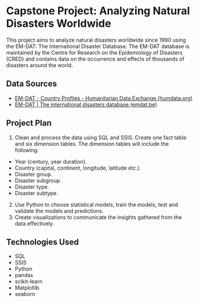 # Capstone Project: Analyzing Natural Disasters Worldwide
This project aims to analyze natural disasters worldwide since 1990 using the EM-DAT: The International Disaster Database. The EM-DAT database is maintained by the Centre for Research on the Epidemiology of Disasters (CRED) and contains data on the occurrence and effects of thousands of disasters around the world.
## Data Sources
- [EM-DAT - Country Profiles - Humanitarian Data Exchange (humdata.org)](https://data.humdata.org/dataset/emdat-country-profiles)
- [EM-DAT | The international disasters database (emdat.be)](https://www.emdat.be/)
## Project Plan
1. Clean and process the data using SQL and SSIS. Create one fact table and six dimension tables. The dimension tables will include the following:
* Year (century, year duration).
* Country (capital, continent, longitude, latitude etc.).
* Disaster group.
* Disaster subgroup.
* Disaster type.
* Disaster subtype.
2. Use Python to choose statistical models, train the models, test and validate the models and predictions.
3. Create visualizations to communicate the insights gathered from the data effectively.
## Technologies Used
* SQL
* SSIS
* Python
* pandas
* scikit-learn
* Matplotlib
* seaborn
